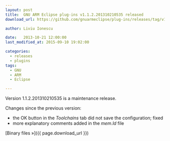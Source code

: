 ```yaml
---
layout: post
title:  GNU ARM Eclipse plug-ins v1.1.2.201310210535 released
download_url: https://github.com/gnuarmeclipse/plug-ins/releases/tag/v1.1.2-201310210535

author: Liviu Ionescu

date:   2013-10-21 12:00:00
last_modified_at: 2015-09-10 19:02:00

categories:
  - releases
  - plugins
tags:
  - GNU
  - ARM
  - Eclipse

---
```


Version 1.1.2.201310210535 is a maintenance release.

Changes since the previous version:

* the OK button in the _Toolchains_ tab did not save the configuration; fixed
* more explanatory comments added in the _mem.ld_ file

[Binary files »]({{ page.download_url }})
